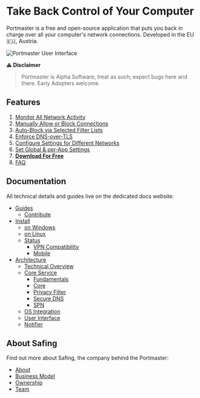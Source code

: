 # Take Back Control of Your Computer

Portmaster is a free and open-source application that puts you back in charge over all your computer's network connections.
Developed in the EU 🇪🇺, Austria.

![Portmaster User Interface](https://assets.safing.io/portmaster/full-interface.png)

**⚠️ Disclaimer**

> Portmaster is Alpha Software, treat as such; expect bugs here and there. Early Adopters welcome.

## Features
1. [Monitor All Network Activity](https://safing.io/portmaster#network-all-network-activity)
2. [Manually Allow or Block Connections](https://safing.io/portmaster#manually-allow-or-block-connections)
3. [Auto-Block via Selected Filter Lists](https://safing.io/portmaster#auto-block-via-selected-filter-lists)
4. [Enforce DNS-over-TLS](https://safing.io/portmaster#enforce-dns-over-tls)
5. [Configure Settings for Different Networks](https://safing.io/portmaster#configure-settings-for-different-networks)
6. [Set Global & per‑App Settings](https://safing.io/portmaster#set-global-and-app-settings)
7. [**Download For Free**](https://safing.io/portmaster#downloads)
8. [FAQ](https://safing.io/portmaster#faq)

## Documentation

All technical details and guides live on the dedicated docs website:

- [Guides](https://docs.safing.io/portmaster/guides/contribute)
  - [Contribute](https://docs.safing.io/portmaster/guides/contribute)
- [Install](https://docs.safing.io/portmaster/install/windows)
  - [on Windows](https://docs.safing.io/portmaster/install/windows)
  - [on Linux](https://docs.safing.io/portmaster/install/linux)
  - [Status](https://docs.safing.io/portmaster/install/status/vpn-compatibility)
    - [VPN Compatibility](https://docs.safing.io/portmaster/install/status/vpn-compatibility)
    - [Mobile](https://docs.safing.io/portmaster/install/status/mobile)
- [Architecture](https://docs.safing.io/portmaster/architecture/overview)
  - [Technical Overview](https://docs.safing.io/portmaster/architecture/overview)
  - [Core Service](https://docs.safing.io/portmaster/architecture/core-service)
    - [Fundamentals](https://docs.safing.io/portmaster/architecture/core-service/fundamentals)
    - [Core](https://docs.safing.io/portmaster/architecture/core-service/core)
    - [Privacy Filter](https://docs.safing.io/portmaster/architecture/core-service/privacy-filter)
    - [Secure DNS](https://docs.safing.io/portmaster/architecture/core-service/secure-dns)
    - [SPN](https://docs.safing.io/portmaster/architecture/core-service/spn)
  - [OS Integration](https://docs.safing.io/portmaster/architecture/os-integration)
  - [User Interface](https://docs.safing.io/portmaster/architecture/user-interface)
  - [Notifier](https://docs.safing.io/portmaster/architecture/notifier)

## About Safing

Find out more about Safing, the company behind the Portmaster:

- [About](https://safing.io/about/)
- [Business Model](https://safing.io/business-model/)
- [Ownership](https://safing.io/ownership/)
- [Team](https://safing.io/team/)
